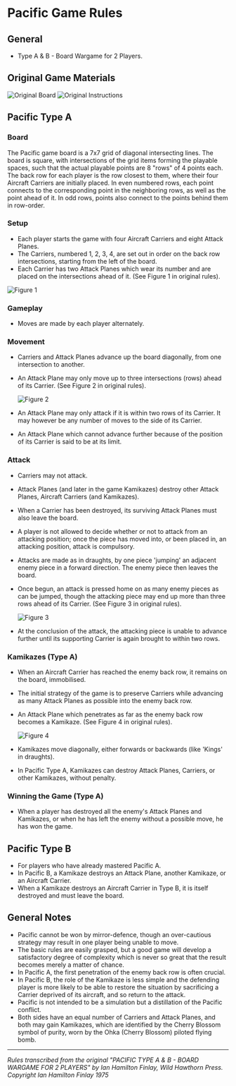 # Pacific Game Rules

## General

- Type A & B - Board Wargame for 2 Players.

## Original Game Materials
![Original Board](./game/src/assets/original-board.jpeg)
![Original Instructions](./game/src/assets/original-instructions.jpeg)

## Pacific Type A

### Board
The Pacific game board is a 7x7 grid of diagonal intersecting lines. The board is square, with intersections of the grid items forming the playable spaces, such that the actual playable points are 8 "rows" of 4 points each. The back row for each player is the row closest to them, where their four Aircraft Carriers are initially placed. In even numbered rows, each point connects to the corresponding point in the neighboring rows, as well as the point ahead of it. In odd rows, points also connect to the points behind them in row-order. 

### Setup
- Each player starts the game with four Aircraft Carriers and eight Attack Planes.
- The Carriers, numbered 1, 2, 3, 4, are set out in order on the back row intersections, starting from the left of the board.
- Each Carrier has two Attack Planes which wear its number and are placed on the intersections ahead of it. (See Figure 1 in original rules).

![Figure 1](./game/src/assets/figure-1.png)

### Gameplay
- Moves are made by each player alternately.

### Movement
- Carriers and Attack Planes advance up the board diagonally, from one intersection to another.
- An Attack Plane may only move up to three intersections (rows) ahead of its Carrier. (See Figure 2 in original rules).

  ![Figure 2](./game/src/assets/figure-2.png)
- An Attack Plane may only attack if it is within two rows of its Carrier. It may however be any number of moves to the side of its Carrier.
- An Attack Plane which cannot advance further because of the position of its Carrier is said to be at its limit.

### Attack
- Carriers may not attack.
- Attack Planes (and later in the game Kamikazes) destroy other Attack Planes, Aircraft Carriers (and Kamikazes).
- When a Carrier has been destroyed, its surviving Attack Planes must also leave the board.
- A player is not allowed to decide whether or not to attack from an attacking position; once the piece has moved into, or been placed in, an attacking position, attack is compulsory.
- Attacks are made as in draughts, by one piece 'jumping' an adjacent enemy piece in a forward direction. The enemy piece then leaves the board.
- Once begun, an attack is pressed home on as many enemy pieces as can be jumped, though the attacking piece may end up more than three rows ahead of its Carrier. (See Figure 3 in original rules).

  ![Figure 3](./game/src/assets/figure-3.png)
- At the conclusion of the attack, the attacking piece is unable to advance further until its supporting Carrier is again brought to within two rows.

### Kamikazes (Type A)
- When an Aircraft Carrier has reached the enemy back row, it remains on the board, immobilised.
- The initial strategy of the game is to preserve Carriers while advancing as many Attack Planes as possible into the enemy back row.
- An Attack Plane which penetrates as far as the enemy back row becomes a Kamikaze. (See Figure 4 in original rules).

  ![Figure 4](./game/src/assets/figure-4.png)
- Kamikazes move diagonally, either forwards or backwards (like 'Kings' in draughts).
- In Pacific Type A, Kamikazes can destroy Attack Planes, Carriers, or other Kamikazes, without penalty.

### Winning the Game (Type A)
- When a player has destroyed all the enemy's Attack Planes and Kamikazes, or when he has left the enemy without a possible move, he has won the game.

## Pacific Type B

- For players who have already mastered Pacific A.
- In Pacific B, a Kamikaze destroys an Attack Plane, another Kamikaze, or an Aircraft Carrier.
- When a Kamikaze destroys an Aircraft Carrier in Type B, it is itself destroyed and must leave the board.

## General Notes
- Pacific cannot be won by mirror-defence, though an over-cautious strategy may result in one player being unable to move.
- The basic rules are easily grasped, but a good game will develop a satisfactory degree of complexity which is never so great that the result becomes merely a matter of chance.
- In Pacific A, the first penetration of the enemy back row is often crucial.
- In Pacific B, the role of the Kamikaze is less simple and the defending player is more likely to be able to restore the situation by sacrificing a Carrier deprived of its aircraft, and so return to the attack.
- Pacific is not intended to be a simulation but a distillation of the Pacific conflict.
- Both sides have an equal number of Carriers and Attack Planes, and both may gain Kamikazes, which are identified by the Cherry Blossom symbol of purity, worn by the Ohka (Cherry Blossom) piloted flying bomb.

---
*Rules transcribed from the original "PACIFIC TYPE A & B - BOARD WARGAME FOR 2 PLAYERS" by Ian Hamilton Finlay, Wild Hawthorn Press.*
*Copyright Ian Hamilton Finlay 1975*


